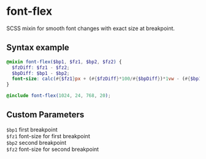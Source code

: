 # font-flex
SCSS mixin for smooth font changes with exact size at breakpoint.

## Syntax example
```scss
@mixin font-flex($bp1, $fz1, $bp2, $fz2) {
  $fzDiff: $fz1 - $fz2;
  $bpDiff: $bp1 - $bp2;
  font-size: calc(#{$fz1}px + (#{$fzDiff}*100/#{$bpDiff})*1vw - (#{$bp1}px * #{$fzDiff}/#{$bpDiff}));
}

@include font-flex(1024, 24, 768, 20);
```
## Custom Parameters
`$bp1` first breakpoint<br>
`$fz1` font-size for first breakpoint<br>
`$bp2` second breakpoint<br>
`$fz2` font-size for second breakpoint
